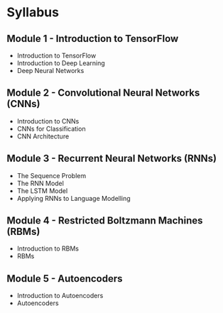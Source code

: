 # Syllabus
## Module 1 - Introduction to TensorFlow
- Introduction to TensorFlow
- Introduction to Deep Learning
- Deep Neural Networks
## Module 2 - Convolutional Neural Networks (CNNs)
- Introduction to CNNs
- CNNs for Classification
- CNN Architecture
## Module 3 - Recurrent Neural Networks (RNNs)
- The Sequence Problem
- The RNN Model
- The LSTM Model
- Applying RNNs to Language Modelling
## Module 4 - Restricted Boltzmann Machines (RBMs)
- Introduction to RBMs
- RBMs
## Module 5 - Autoencoders
- Introduction to Autoencoders
- Autoencoders